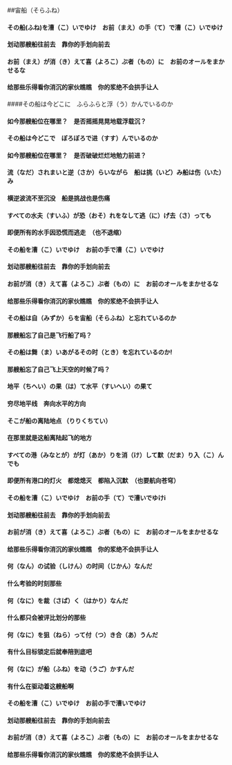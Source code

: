 ##宙船（そらふね）　　

#### その船(ふね)を漕（こ）いでゆけ　お前（まえ）の手（て）で漕（こ）いでゆけ
#### 划动那艘船往前去　靠你的手划向前去　
#### お前（まえ）が消（き）えて喜（よろこ）ぶ者（もの）に　お前のオールをまかせるな
#### 给那些乐得看你消沉的家伙瞧瞧　你的浆绝不会拱手让人

####その船は今どこに　ふらふらと浮（う）かんでいるのか
#### 如今那艘船位在哪里？　是否摇摇晃晃地载浮载沉？
#### その船は今どこで　ぼろぼろで进（すす）んでいるのか
#### 如今那艘船位在哪里？　是否破破烂烂地勉力前进？

#### 流（なだ）されまいと逆（さか）らいながら　船は挑（いど）み船は伤（いた）み
#### 横逆波流不至沉没　船是挑战也是伤痛
#### すべての水夫（すいふ）が恐（おそ）れをなして逃（に）げ去（さ）っても
#### 即便所有的水手因恐慌而逃走　（也不退缩）

#### その船を漕（こ）いでゆけ　お前の手で漕（こ）いでゆけ
#### 划动那艘船往前去　靠你的手划向前去　
#### お前が消（き）えて喜（よろこ）ぶ者（もの）に　お前のオールをまかせるな
#### 给那些乐得看你消沉的家伙瞧瞧　你的浆绝不会拱手让人


#### その船は自（みずか）らを宙船（そらふね）と忘れているのか
#### 那艘船忘了自己是飞行船了吗？
#### その船は舞（ま）いあがるその时（とき）を忘れているのか!
#### 那艘船忘了自己飞上天空的时候了吗？
#### 地平（ちへい）の果（は）て水平（すいへい）の果て
#### 穷尽地平线　奔向水平的方向　
#### そこが船の离陆地点 （りりくちてい）
#### 在那里就是这船离陆起飞的地方
#### すべての港（みなとが）が灯（あか）りを消（け）して默（だま）り入（こ）んでも
#### 即便所有港口的灯火　都熄熄灭　都陷入沉默　（也要航向苍穹）

#### その船を漕（こ）いでゆけ　お前の手（て）で漕いでゆけi
#### 划动那艘船往前去　靠你的手划向前去　
#### お前が消（き）えて喜（よろこ）ぶ者（もの）に　お前のオールをまかせるな
#### 给那些乐得看你消沉的家伙瞧瞧　你的浆绝不会拱手让人

#### 何（なん）の试验（しけん）の时间（じかん）なんだ
#### 什么考验的时刻那些
#### 何（なに）を裁（さば）く（はかり）なんだ
#### 什么都只会被评比划分的那些
#### 何（なに）を狙（ねら）って付（つ）き合（あ）うんだ　
#### 有什么目标锁定后就奉陪到底吧
#### 何（なに）が船（ふね）を动（うご）かすんだ
#### 有什么在驱动着这艘船啊

#### その船を漕（こ）いでゆけ　お前の手で漕いでゆけ
#### 划动那艘船往前去　靠你的手划向前去　
#### お前が消（き）えて喜（よろこ）ぶ者（もの）に　お前のオールをまかせるな
#### 给那些乐得看你消沉的家伙瞧瞧　你的浆绝不会拱手让人
